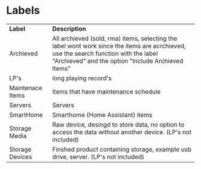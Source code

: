 # Labels

<table><tbody><tr><td><strong>Label</strong></td><td><strong>Description</strong></td></tr><tr><td>Archieved</td><td>All archieved (sold, rma) items, selecting the label wont work since the items are acrchieved, use the search function with the label "Archieved" and the option "Include Archieved Items"</td></tr><tr><td>LP's</td><td>long playing record's</td></tr><tr><td>Maintenace Items</td><td>Items that have maintenance schedule</td></tr><tr><td>Servers</td><td>Servers</td></tr><tr><td>SmartHome</td><td>Smarthome (Home Assistant) items</td></tr><tr><td>Storage Media</td><td>Raw device, desingd to store data, no option to access the data without another device. (LP's not included)</td></tr><tr><td>Storage Devices</td><td>Finshed product containing storage, example usb drive, server. (LP's not included)</td></tr></tbody></table>